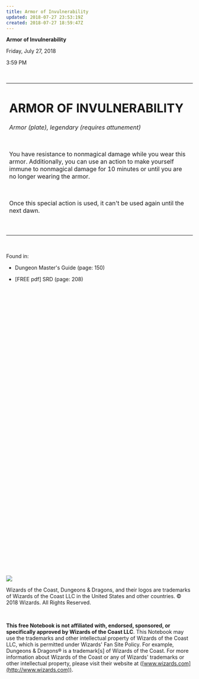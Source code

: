```yaml
---
title: Armor of Invulnerability
updated: 2018-07-27 23:53:19Z
created: 2018-07-27 18:59:47Z
---
```


**Armor of Invulnerability**

Friday, July 27, 2018

3:59 PM

 

<table><tbody><tr class="odd"><td><h1 id="armor-of-invulnerability"><strong>ARMOR OF INVULNERABILITY</strong></h1><p><em>Armor (plate), legendary (requires attunement)</em></p><p> </p><p>You have resistance to nonmagical damage while you wear this armor. Additionally, you can use an action to make yourself immune to nonmagical damage for 10 minutes or until you are no longer wearing the armor.</p><p> </p><p>Once this special action is used, it can't be used again until the next dawn.</p><p> </p></td></tr></tbody></table>

 

Found in:

-   Dungeon Master's Guide (page: 150)

-   \[FREE pdf\] SRD (page: 208)

 

 

 

 

 

 

 

 

 

 

 

 

 

 

 

 

 

 

 

 

 

 

 

 

 

![](tmp\media\image1.png)

Wizards of the Coast, Dungeons & Dragons, and their logos are trademarks of Wizards of the Coast LLC in the United States and other countries. © 2018 Wizards. All Rights Reserved.

 

**This free Notebook is not affiliated with, endorsed, sponsored, or specifically approved by Wizards of the Coast LLC**. This Notebook may use the trademarks and other intellectual property of Wizards of the Coast LLC, which is permitted under Wizards' Fan Site Policy. For example, Dungeons & Dragons® is a trademark\[s\] of Wizards of the Coast. For more information about Wizards of the Coast or any of Wizards' trademarks or other intellectual property, please visit their website at ([www.wizards.com](http://www.wizards.com)).

